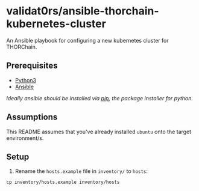 # validat0rs/ansible-thorchain-kubernetes-cluster

An Ansible playbook for configuring a new kubernetes cluster for THORChain.

## Prerequisites

- [Python3](https://realpython.com/installing-python)
- [Ansible](https://docs.ansible.com/ansible/latest/installation_guide/intro_installation.html)

_Ideally ansible should be installed via [pip](https://pip.pypa.io/en/stable/), the package installer for python._

## Assumptions

This README assumes that you've already installed `ubuntu` onto the target environment/s.

## Setup

1. Rename the `hosts.example` file in `inventory/` to `hosts`:

```console
cp inventory/hosts.example inventory/hosts
```
